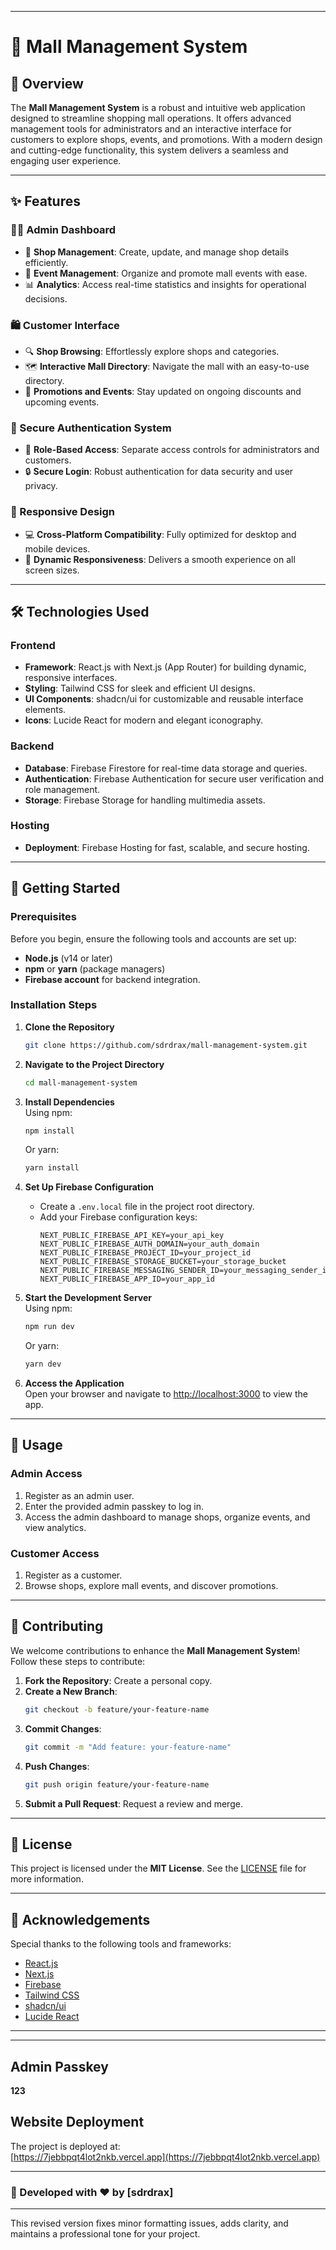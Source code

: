 
---

# 🏬 Mall Management System

## 🌟 Overview

The **Mall Management System** is a robust and intuitive web application designed to streamline shopping mall operations. It offers advanced management tools for administrators and an interactive interface for customers to explore shops, events, and promotions. With a modern design and cutting-edge functionality, this system delivers a seamless and engaging user experience.

---

## ✨ Features

### 👨‍💼 Admin Dashboard
- 🏪 **Shop Management**: Create, update, and manage shop details efficiently.
- 📅 **Event Management**: Organize and promote mall events with ease.
- 📊 **Analytics**: Access real-time statistics and insights for operational decisions.

### 🛍️ Customer Interface
- 🔍 **Shop Browsing**: Effortlessly explore shops and categories.
- 🗺️ **Interactive Mall Directory**: Navigate the mall with an easy-to-use directory.
- 🎫 **Promotions and Events**: Stay updated on ongoing discounts and upcoming events.

### 🔐 Secure Authentication System
- 👤 **Role-Based Access**: Separate access controls for administrators and customers.
- 🔒 **Secure Login**: Robust authentication for data security and user privacy.

### 📱 Responsive Design
- 💻 **Cross-Platform Compatibility**: Fully optimized for desktop and mobile devices.
- 🔄 **Dynamic Responsiveness**: Delivers a smooth experience on all screen sizes.

---

## 🛠️ Technologies Used

### **Frontend**
- **Framework**: React.js with Next.js (App Router) for building dynamic, responsive interfaces.
- **Styling**: Tailwind CSS for sleek and efficient UI designs.
- **UI Components**: shadcn/ui for customizable and reusable interface elements.
- **Icons**: Lucide React for modern and elegant iconography.

### **Backend**
- **Database**: Firebase Firestore for real-time data storage and queries.
- **Authentication**: Firebase Authentication for secure user verification and role management.
- **Storage**: Firebase Storage for handling multimedia assets.

### **Hosting**
- **Deployment**: Firebase Hosting for fast, scalable, and secure hosting.

---

## 🚀 Getting Started

### Prerequisites
Before you begin, ensure the following tools and accounts are set up:
- **Node.js** (v14 or later)
- **npm** or **yarn** (package managers)
- **Firebase account** for backend integration.

### Installation Steps

1. **Clone the Repository**  
   ```bash
   git clone https://github.com/sdrdrax/mall-management-system.git
   ```

2. **Navigate to the Project Directory**  
   ```bash
   cd mall-management-system
   ```

3. **Install Dependencies**  
   Using npm:  
   ```bash
   npm install
   ```  
   Or yarn:  
   ```bash
   yarn install
   ```

4. **Set Up Firebase Configuration**  
   - Create a `.env.local` file in the project root directory.
   - Add your Firebase configuration keys:  
     ```env
     NEXT_PUBLIC_FIREBASE_API_KEY=your_api_key
     NEXT_PUBLIC_FIREBASE_AUTH_DOMAIN=your_auth_domain
     NEXT_PUBLIC_FIREBASE_PROJECT_ID=your_project_id
     NEXT_PUBLIC_FIREBASE_STORAGE_BUCKET=your_storage_bucket
     NEXT_PUBLIC_FIREBASE_MESSAGING_SENDER_ID=your_messaging_sender_id
     NEXT_PUBLIC_FIREBASE_APP_ID=your_app_id
     ```

5. **Start the Development Server**  
   Using npm:  
   ```bash
   npm run dev
   ```  
   Or yarn:  
   ```bash
   yarn dev
   ```

6. **Access the Application**  
   Open your browser and navigate to [http://localhost:3000](http://localhost:3000) to view the app.

---

## 📖 Usage

### Admin Access
1. Register as an admin user.
2. Enter the provided admin passkey to log in.
3. Access the admin dashboard to manage shops, organize events, and view analytics.

### Customer Access
1. Register as a customer.
2. Browse shops, explore mall events, and discover promotions.

---

## 🤝 Contributing

We welcome contributions to enhance the **Mall Management System**! Follow these steps to contribute:
1. **Fork the Repository**: Create a personal copy.
2. **Create a New Branch**:  
   ```bash
   git checkout -b feature/your-feature-name
   ```
3. **Commit Changes**:  
   ```bash
   git commit -m "Add feature: your-feature-name"
   ```
4. **Push Changes**:  
   ```bash
   git push origin feature/your-feature-name
   ```
5. **Submit a Pull Request**: Request a review and merge.

---

## 📄 License

This project is licensed under the **MIT License**. See the [LICENSE](LICENSE) file for more information.

---

## 🙏 Acknowledgements

Special thanks to the following tools and frameworks:
- [React.js](https://reactjs.org/)
- [Next.js](https://nextjs.org/)
- [Firebase](https://firebase.google.com/)
- [Tailwind CSS](https://tailwindcss.com/)
- [shadcn/ui](https://ui.shadcn.com/)
- [Lucide React](https://lucide.dev/)

---


---

## Admin Passkey  
**123**

## Website Deployment  
The project is deployed at:  
[https://7jebbpqt4lot2nkb.vercel.app](https://7jebbpqt4lot2nkb.vercel.app)

---

### 🚀 Developed with ❤️ by [sdrdrax]

---

This revised version fixes minor formatting issues, adds clarity, and maintains a professional tone for your project.

